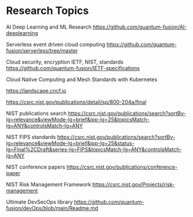 # Research Topics

AI Deep Learning and ML Research
https://github.com/quantum-fusion/AI-deeplearning

Serverless event driven cloud computing 
https://github.com/quantum-fusion/serverless/tree/master

Cloud security, encryption IETF, NIST, standards
https://github.com/quantum-fusion/IETF-specifications

Cloud Native Computing and Mesh Standards with Kubernetes

https://landscape.cncf.io

https://csrc.nist.gov/publications/detail/sp/800-204a/final

NIST publications search 
https://csrc.nist.gov/publications/search?sortBy-lg=relevance&viewMode-lg=brief&ipp-lg=25&topicsMatch-lg=ANY&controlsMatch-lg=ANY

NIST FIPS standards 
https://csrc.nist.gov/publications/search?sortBy-lg=relevance&viewMode-lg=brief&ipp-lg=25&status-lg=Final%2CDraft&series-lg=FIPS&topicsMatch-lg=ANY&controlsMatch-lg=ANY

NIST conference papers 
https://csrc.nist.gov/publications/conference-paper

NIST Risk Management Framework
https://csrc.nist.gov/Projects/risk-management

Ultimate DevSecOps library
https://github.com/quantum-fusion/devOps/blob/main/Readme.md


